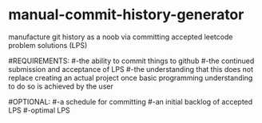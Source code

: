 # manual-commit-history-generator
manufacture git history as a noob via committing accepted leetcode problem solutions (LPS)

#REQUIREMENTS:
#-the ability to commit things to github
#-the continued submission and acceptance of LPS
#-the understanding that this does not replace creating an actual project once basic programming understanding to do so is achieved by the user

#OPTIONAL:
#-a schedule for committing
#-an initial backlog of accepted LPS
#-optimal LPS
